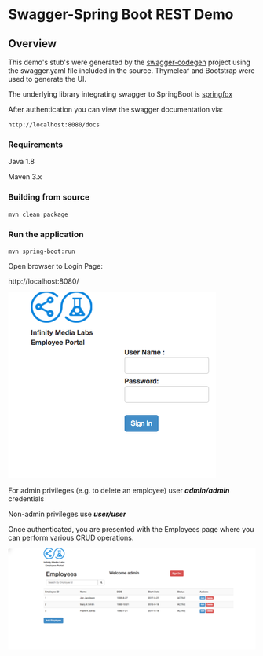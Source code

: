 # Swagger-Spring Boot REST Demo


## Overview  
This demo's stub's were generated by the [swagger-codegen](https://github.com/swagger-api/swagger-codegen) project using the swagger.yaml file included in the source.  Thymeleaf and Bootstrap were used to generate the UI.  

The underlying library integrating swagger to SpringBoot is [springfox](https://github.com/springfox/springfox)  

After authentication you can view the swagger documentation via:

```
http://localhost:8080/docs
```

### Requirements

Java 1.8

Maven 3.x

### Building from source

```
mvn clean package
```

### Run the application

```
mvn spring-boot:run
```

Open browser to Login Page: 

http://localhost:8080/  




![login](/images/login.png)

For admin privileges (e.g. to delete an employee) user ***admin/admin*** credentials

Non-admin privileges use ***user/user***

Once authenticated, you are presented with the Employees page where you can perform various CRUD operations.



![employees](/images/employees.png)



